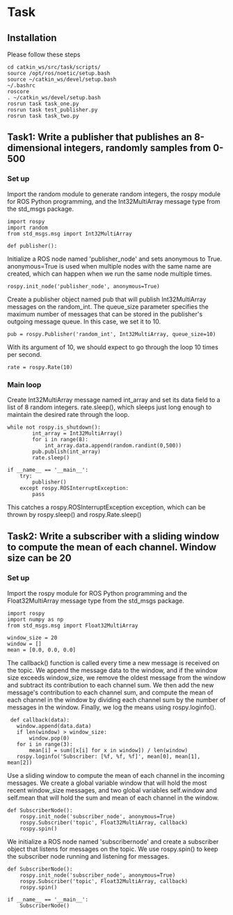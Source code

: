 # Task  
## Installation
Please follow these steps
```
cd catkin_ws/src/task/scripts/
source /opt/ros/noetic/setup.bash
source ~/catkin_ws/devel/setup.bash
~/.bashrc
roscore
. ~/catkin_ws/devel/setup.bash
rosrun task task_one.py 
rosrun task test_publisher.py 
rosrun task task_two.py 
```
## Task1: Write a publisher that publishes an 8-dimensional integers, randomly samples from 0-500  
### Set up
Import the random module to generate random integers, the rospy module for ROS Python programming, and the Int32MultiArray message type from the std_msgs package.  
```
import rospy
import random 
from std_msgs.msg import Int32MultiArray
``` 
```
def publisher():
```
Initialize a ROS node named 'publisher_node' and sets anonymous to True. anonymous=True is used when multiple nodes with the same name are created, which can happen when we run the same node multiple times.
```
rospy.init_node('publisher_node', anonymous=True)
```
Create a publisher object named pub that will publish Int32MultiArray messages on the random_int. The queue_size parameter specifies the maximum number of messages that can be stored in the publisher's outgoing message queue. In this case, we set it to 10.
```
pub = rospy.Publisher('random_int', Int32MultiArray, queue_size=10)
```
With its argument of 10, we should expect to go through the loop 10 times per second.
```
rate = rospy.Rate(10)
```
### Main loop
Create  Int32MultiArray message named int_array and set its data field to a list of 8 random integers.
rate.sleep(), which sleeps just long enough to maintain the desired rate through the loop.
```
while not rospy.is_shutdown():
        int_array = Int32MultiArray()
        for i in range(8):
            int_array.data.append(random.randint(0,500))
        pub.publish(int_array)
        rate.sleep()
```
```
if __name__ == '__main__':
    try:
        publisher()
    except rospy.ROSInterruptException:
        pass
```
This catches a rospy.ROSInterruptException exception, which can be thrown by rospy.sleep() and rospy.Rate.sleep()
## Task2: Write a subscriber with a sliding window to compute the mean of each channel. Window size can be 20 
### Set up
Import the rospy module for ROS Python programming and the Float32MultiArray message type from the std_msgs package.
```
import rospy
import numpy as np
from std_msgs.msg import Float32MultiArray
```
```
window_size = 20
window = []
mean = [0.0, 0.0, 0.0]
```
The callback() function is called every time a new message is received on the topic. We append the message data to the window, and if the window size exceeds window_size, we remove the oldest message from the window and subtract its contribution to each channel sum. We then add the new message's contribution to each channel sum, and compute the mean of each channel in the window by dividing each channel sum by the number of messages in the window.    Finally, we log the means using rospy.loginfo().
 ```
  def callback(data):
    window.append(data.data)
    if len(window) > window_size:
        window.pop(0)
    for i in range(3):
        mean[i] = sum([x[i] for x in window]) / len(window)
    rospy.loginfo('Subscriber: [%f, %f, %f]', mean[0], mean[1], mean[2])
```
Use a sliding window to compute the mean of each channel in the incoming messages. We create a global variable window that will hold the most recent window_size messages, and two global variables self.window and self.mean that will hold the sum and mean of each channel in the window.
```
def SubscriberNode():
    rospy.init_node('subscriber_node', anonymous=True)
    rospy.Subscriber('topic', Float32MultiArray, callback)
    rospy.spin()
```
We initialize a ROS node named 'subscribernode' and create a subscriber object that listens for messages on the topic. We use rospy.spin() to keep the subscriber node running and listening for messages.
```
def SubscriberNode():
    rospy.init_node('subscriber_node', anonymous=True)
    rospy.Subscriber('topic', Float32MultiArray, callback)
    rospy.spin()
```

```
if __name__ == '__main__':
    SubscriberNode()

